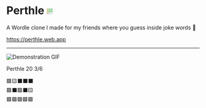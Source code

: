 # Perthle ![Favicon](web/favicon.png)

A Wordle clone I made for my friends where you guess inside joke words 🥰

https://perthle.web.app

***

![Demonstration GIF](https://imgur.com/WRKisYn.gif)

Perthle 20 3/6

🟩🟨⬛⬛⬛<br>🟩⬛🟩⬛🟨<br>🟩🟩🟩🟩🟩

